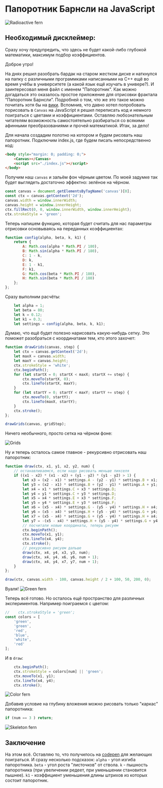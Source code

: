 # Папоротник Барнсли на JavaScript

![Radioactive fern](./img/main.png "Папоротник Барнсли")

## Необходимый дисклеймер:
Сразу хочу предупредить, что здесь не будет какой-либо глубокой математики, максимум подбор коэффициентов.

Доброе утро!

На днях решил разобрать бардак на старом жестком диске и наткнулся на папку с различными программками написанными на C++ ещё во время учёбы в университете (а какой язык ещё изучать в универе?). И заинтересовал меня файл с именем "Папоротник". Как можно догадаться это оказалось простое приложение для отрисовки фрактала "Папоротник Барнсли". Подробней о том, что же это такое можно почитать хотя бы на [вики](https://ru.wikipedia.org/wiki/%D0%9F%D0%B0%D0%BF%D0%BE%D1%80%D0%BE%D1%82%D0%BD%D0%B8%D0%BA_%D0%91%D0%B0%D1%80%D0%BD%D1%81%D0%BB%D0%B8 "Папоротник Барнсли"). Вспомнив, что давно хотел попробовать порисовать в `Canvas` на JavaScript я решил переписать код и немного поиграться с цветами и коэффициентами. Оставляю любознательным читателям возможность самостоятельно разбираться со всякими афинными преобразованиями и прочей математикой. Итак, за дело!

Для начала создадим полотно на котором и будем рисовать наш папоротник. Подключим index.js, где будем писать непосредственно код:

``` html
<body style="margin: 0; padding: 0;">
    <Canvas></Canvas>
    <script src="./index.js"></script>
</body>
```

Получим наш `canvas` и зальём фон чёрным цветом. По моей задумке так будет выглядеть достаточно эффектно: зелёное на чёрном.

```javascript
const canvas = document.getElementsByTagName('canvas')[0];
const ctx = canvas.getContext('2d');
canvas.width = window.innerWidth;
canvas.height = window.innerHeight;
ctx.fillRect(0, 0, window.innerWidth, window.innerHeight);
ctx.strokeStyle = 'green';
```

Теперь напишем функцию, которая будет считать для нас параметры отрисовки основываясь на переданных коэффициентах:

```javascript
function config(alpha, beta, k, k1) {
    return {
        A: Math.cos(alpha * Math.PI / 180),
        B: Math.sin(alpha * Math.PI / 180),
        C: 1 - k,
        D: k,
        E: 1 - k1,
        F: k1,
        G: Math.cos(beta * Math.PI / 180),
        H: Math.sin(beta * Math.PI / 180)
    };
};
```

Сразу выполним расчёты:

```javascript
    let alpha = 1;
    let beta = 80;
    let k = 0.12;
    let k1 = 0.3;
    let settings = config(alpha, beta, k, k1);
```

Думаю, что ещё будет полезно нарисовать какую-нибудь сетку. Это поможет разобраться с координатами тем, кто этого захочет:

```javascript
function drawGrids(canvas, step) {
    let ctx = canvas.getContext('2d');
    let maxX = canvas.width;
    let maxY = canvas.height;
    ctx.strokeStyle = 'white';
    ctx.beginPath();
    for (let startX = 0; startX < maxX; startX += step) {
        ctx.moveTo(startX, 0);
        ctx.lineTo(startX, maxY);
    }
    for (let startY = 0; startY < maxY; startY += step) {
        ctx.moveTo(0, startY);
        ctx.lineTo(maxX, startY);
    }
    ctx.stroke();
};

drawGrids(canvas, gridStep);
```

Ничего необычного, просто сетка на чёрном фоне:

![Grids](./img/grid.png "Сетка")

Ну и теперь осталось самое главное - рекурсивно отрисовать наш папоротник:

```javascript
function draw(ctx, x1, y1, x2, y2, num) {
    // останавливаемся, если надо рисовать меньше пикселя
    if ((x1 - x2) * (x1 - x2) + (y1 - y2) * (y1 - y2) > 1) {
        let x3 = (x2 - x1) * settings.A - (y2 - y1) * settings.B + x1;
        let y3 = (x2 - x1) * settings.B + (y2 - y1) * settings.A + y1;
        let x4 = x1 * settings.C + x3 * settings.D;
        let y4 = y1 * settings.C + y3 * settings.D;
        let x5 = x4 * settings.E + x3 * settings.F;
        let y5 = y4 * settings.E + y3 * settings.F;
        let x6 = (x5 - x4) * settings.G - (y5 - y4) * settings.H + x4;
        let y6 = (x5 - x4) * settings.H + (y5 - y4) * settings.G + y4;
        let x7 = (x5 - x4) * settings.G + (y5 - y4) * settings.H + x4;
        let y7 = -(x5 - x4) * settings.H + (y5 - y4) * settings.G + y4;
        // посчитали новые координаты, теперь рисуем
        ctx.beginPath();
        ctx.moveTo(x1, y1);
        ctx.lineTo(x4, y4);
        ctx.stroke();
        // рекурсивно рисуем дальше
        draw(ctx, x4, y4, x3, y3, num);
        draw(ctx, x4, y4, x6, y6, num + 1);
        draw(ctx, x4, y4, x7, y7, num + 1);
    }
};

draw(ctx, canvas.width - 100, canvas.height / 2 + 100, 50, 200, 0);
```

Вуаля!
![Green fern](./img/green.png "Зелёный папоротник")

Теперь всё готово. Но осталось ещё пространство для различных экспериментов. Например поиграемся с цветом:

```javascript
//    ctx.strokeStyle = 'green';
const colors = [
    'green',
    'green',
    'red',
    'blue',
    'white',
    'red'
];
```

И в `draw`:

```javascript
    ctx.beginPath();
    ctx.strokeStyle = colors[num] || 'green';
    ctx.moveTo(x1, y1);
    ctx.lineTo(x4, y4);
    ctx.stroke();
```

![Color fern](./img/rich.png "Папоротник. Игры с цветом")

Добавив условие на глубину вложения можно рисовать только "каркас" папоротника:
```javascript
if (num == 3 ) return;
```

![Skeleton fern](./img/skeleton.png "Папоротник. Каркас")

## Заключение
На этом всё. Оставляю то, что получилось на [codepen](https://codepen.io/kasimoka/pen/xzgmQy "Папоротник на codepen") для желающих поиграться. И сразу несколько подсказок:
`alpha` - угол изгиба папоротника.
`beta` - угол роста "листочков" от ствола.
`k` - пышность папоротника (при увеличении редеет, при уменьшении становится пышнее).
`k1` - коэффициент уменьшения длины штрихов из которых состоит папоротник.